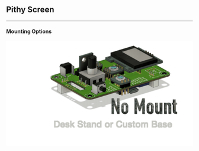 ## Pithy Screen

___

#### Mounting Options
![Mounting Options Animation](https://raw.githubusercontent.com/ioios-io/pithy/main/assets/MountingOptions.gif)
